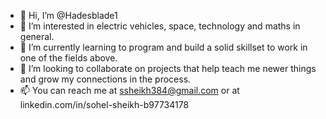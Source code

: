 - 👋 Hi, I’m @Hadesblade1
- 👀 I’m interested in electric vehicles, space, technology and maths in general.
- 🌱 I’m currently learning to program and build a solid skillset to work in one of the fields above.
- 💞️ I’m looking to collaborate on projects that help teach me newer things and grow my connections in the process.
- 📫 You can reach me at ssheikh384@gmail.com or at linkedin.com/in/sohel-sheikh-b97734178

<!---
Hadesblade1/Hadesblade1 is a ✨ special ✨ repository because its `README.md` (this file) appears on your GitHub profile.
You can click the Preview link to take a look at your changes.
--->
